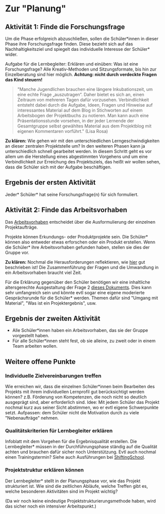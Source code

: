 # Zur "Planung"

## Aktivität 1: Finde die Forschungsfrage

Um die Phase erfolgreich abzuschließen, sollen die Schüler\*innen in dieser Phase ihre Forschungsfrage finden. Diese bezieht sich auf das Nachhaltigkeitsziel und spiegelt das individuelle Interesse der Schüler\* wider.

Aufgabe für die Lernbegleiter: Erklären und einüben: Was ist eine Forschungsfrage? Alle Kreativ-Methoden und Sitzungsformate, bis hin zur Einzelberatung sind hier möglich. **Achtung: nicht durch verdeckte Fragen das Kind steuern!**

> "Manche Jugendlichen brauchen eine längere Inkubationszeit, um eine echte Frage „auszutragen“. Daher bietet es sich an, einen Zeitraum von mehreren Tagen dafür vorzusehen. Verbindlichkeit entsteht dabei durch die Aufgabe, Ideen, Fragen und Hinweise auf interessantes Material auf dem Blog in Stichworten auf einem Arbeitsbogen der Projektbuchs zu notieren. Man kann auch eine Präsentationsstunde vorsehen, in der jeder Lernende der Gesamtgruppe selbst gewähltes Material aus dem Projektblog mit eigenen Kommentaren vorführt." \(Lisa Rosa\)

**Zu klären:** Wie gehen wir mit den unterschiedlichen Lerngeschwindigkeiten an dieser zentralen Projektstelle um? In den weiteren Phasen kann ja unterschiedlich schnell gearbeitet werden. In diesem Schritt geht es vor allem um die Herstellung eines abgestimmten Vorgehens und um eine Verbindlichkeit zur Erreichung des Projektsziels, das heißt wir wollen sehen, dass die Schüler sich mit der Aufgabe beschäftigen.

## Ergebnis der ersten Aktivität

Jeder\* Schüler\* hat seine Forschungsfrage\(n\) für sich formuliert.

## Aktivität 2: Finde das Arbeitsvorhaben

Das [Arbeitsvorhaben](../../wiki/definitionen/arbeitsvorhaben.md) entscheidet über die Ausformulierung der einzelnen Projektaufträge.

Projekte können Erkundungs- oder Produktprojekte sein. Die Schüler\* können also entweder etwas erforschen oder ein Produkt erstellen. Wenn die Schüler\* ihre Arbeitsvorhaben gefunden haben, stellen sie dies der Gruppe vor.

**Zu klären:** Nochmal die Herausforderungen reflektieren, wie [hier](https://shiftingschool.wordpress.com/2019/09/19/hauptlernform-projektlernen-wie-geht-das/#more-1744) gut beschrieben ist! Die Zusammenführung der Fragen und die Umwandlung in ein Arbeitsvorhaben braucht viel Zeit.

Für die Erklärung gegenüber den Schüler benötigen wir eine inhaltliche altersgerechte Ausgestaltung der Frage 2 [dieses Dokuments](https://github.com/selfscrum/pbl_intro/tree/6ef5a1f4403927d518b6c3b3d7748fcfd455818d/.gitbook/assets/das-problem-beim-lernen-sind-die-fragen1.pdf). Dies kann sehr umfangreich sein und könnte evtl sogar eine eigene moderierte Gesprächsrunde für die Schüler\* werden. Themen dafür sind "Umgang mit Material", "Was ist ein Projektergebnis", usw.

## Ergebnis der zweiten Aktivität

* Alle Schüler\*innen haben ein Arbeitsvorhaben, das sie der Gruppe vorgestellt haben.
* Für alle Schüler\*innen steht fest, ob sie alleine, zu zweit oder in einem Team arbeiten wollen.

## Weitere offene Punkte

### Individuelle Zielvereinbarungen treffen

Wie erreichen wir, dass die einzelnen Schüler\*innen beim Bearbeiten des Projekts mit ihrem individuellen Lernprofil gut berücksichtigt werden können? z.B. Förderung von Kompetenzen, die noch nicht so deutlich ausgeprägt sind, aber erforderlich sind. Idee: Mit jedem Schüler das Projekt nochmal kurz aus seiner Sicht abstimmen, wo er evtl eigene Schwerpunkte setzt. Aufpassen: dem Schüler nicht die Motivation durch zu viele "Nebenaufträge" nehmen.

### Qualitätskriterien für Lernbegleiter erklären

Infoblatt mit dem Vorgehen für die Ergebnisqualität erstellen. Die Lernbegleiter\* müssen in der Durchführungsphase ständig auf die Qualität achten und brauchen dafür sicher noch Unterstützung. Evtl auch nochmal einen Trainingstermin? Siehe auch Ausführungen bei [ShiftingSchool](https://shiftingschool.wordpress.com/2019/09/19/hauptlernform-projektlernen-wie-geht-das/).

### Projektstruktur erklären können

Der Lernbegleiter\* stellt in der Planungsphase vor, wie das Projekt strukturiert ist. Wie sind die zeitlichen Abläufe, welche Treffen gibt es, welche besonderen Aktivitäten sind im Projekt wichtig?

\(Da wir noch keine eindeutige Projektstrukturierungsmethode haben, wird das sicher noch ein intensiver Arbeitspunkt.\)

